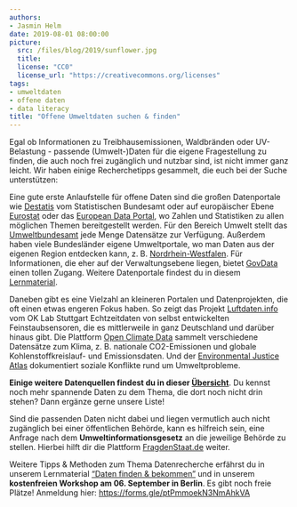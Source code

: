 ```yaml
---
authors: 
- Jasmin Helm
date: 2019-08-01 08:00:00
picture:
  src: /files/blog/2019/sunflower.jpg
  title: 
  license: "CC0"
  license_url: "https://creativecommons.org/licenses"
tags:
- umweltdaten
- offene daten
- data literacy
title: "Offene Umweltdaten suchen & finden"
---
```


Egal ob Informationen zu Treibhausemissionen, Waldbränden oder UV-Belastung - passende (Umwelt-)Daten für die eigene Fragestellung zu finden, die auch noch frei zugänglich und nutzbar sind, ist nicht immer ganz leicht. Wir haben einige Recherchetipps gesammelt, die euch bei der Suche unterstützen:

Eine gute erste Anlaufstelle für offene Daten sind die großen Datenportale wie [Destatis](https://www.destatis.de/DE/Home/_inhalt.html) vom Statistischen Bundesamt oder auf europäischer Ebene [Eurostat](https://ec.europa.eu/eurostat) oder das [European Data Portal](https://www.europeandataportal.eu/), wo Zahlen und Statistiken zu allen möglichen Themen bereitgestellt werden. Für den Bereich Umwelt stellt das [Umweltbundesamt](https://www.umweltbundesamt.de/) jede Menge Datensätze zur Verfügung. Außerdem haben viele Bundesländer eigene Umweltportale, wo man Daten aus der eigenen Region entdecken kann, z. B. [Nordrhein-Westfalen](https://www.umweltportal.nrw.de/). Für Informationen, die eher auf der Verwaltungsebene liegen, bietet [GovData](https://govdata.de/) einen tollen Zugang. Weitere Datenportale findest du in diesem [Lernmaterial](https://datenschule.de/files/downloads/workshops/Demokratielabore_Lernmaterial_OpenData-Portale.pdf). 

Daneben gibt es eine Vielzahl an kleineren Portalen und Datenprojekten, die oft einen etwas engeren Fokus haben. So zeigt das Projekt [Luftdaten.info](https://luftdaten.info/) vom OK Lab Stuttgart Echtzeitdaten von selbst entwickelten Feinstaubsensoren, die es mittlerweile in ganz Deutschland und darüber hinaus gibt. Die Plattform [Open Climate Data](http://openclimatedata.net/) sammelt verschiedene Datensätze zum Klima, z. B. nationale CO2-Emissionen und globale Kohlenstoffkreislauf- und Emissionsdaten. Und der [Environmental Justice Atlas](https://ejatlas.org/) dokumentiert soziale Konflikte rund um Umweltprobleme. 

**Einige weitere Datenquellen findest du in dieser [Übersicht]( https://hackmd.okfn.de/OJQIPlRiQD61VOS-sVV4JQ?view#)**. Du kennst noch mehr spannende Daten zu dem Thema, die dort noch nicht drin stehen? Dann ergänze gerne unsere Liste!

Sind die passenden Daten nicht dabei und liegen vermutlich auch nicht zugänglich bei einer öffentlichen Behörde, kann es hilfreich sein, eine Anfrage nach dem **Umweltinformationsgesetz** an die jeweilige Behörde zu stellen. Hierbei hilft dir die Plattform [FragdenStaat.de](https://fragdenstaat.de/info/informationsfreiheit/einfuehrung/) weiter.

Weitere Tipps & Methoden zum Thema Datenrecherche erfährst du in unserem Lernmaterial [“Daten finden & bekommen”](https://datenschule.de/files/downloads/workshops/DS-daten-finden-bekommen.pdf) und in unserem **kostenfreien Workshop am 06. September in Berlin**. Es gibt noch freie Plätze! Anmeldung hier: https://forms.gle/ptPmmoekN3NmAhkVA  

